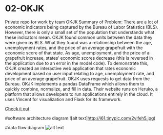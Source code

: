 # 02-OKJK
Private repo for work by team OKJK
Summary of Problem: There are a lot of economic indicators being captured by the Bureau of Labor Statistics (BLS). However, there is only a small set of the population that understands what these indicators mean. OKJK found common units between the data they were given by BLS. What they found was a relationship between the age, unemployment rates, and the price of an average grapefruit with the economic score of that state. As age, unemployment, and the price of a grapefruit increase, states’ economic scores decrease (this is reversed in the application due to an error in the model code). To demonstrate this, OKJK created an interactive web application that rates economic development based on user input relating to age, unemployment rate, and price of an average grapefruit. OKJK uses requests to get data from the Bureau. OKJK implements a pandas DataFrame which allows them to quickly combine, normalize, and fill in data. Their website runs on Heruko, a platform that allows developers to run applications entirely in the cloud. It uses Vincent for visualization and Flask for its framework. 


[Check it out](http://floating-plains-7989.herokuapp.com)


#software architecture diagram
![alt text]http://i61.tinypic.com/2vifeh5.jpg)

#data flow diagram
![alt text](http://i58.tinypic.com/oswv3m.jpg)


